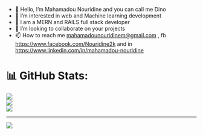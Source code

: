 - 👋 Hello, I’m Mahamadou Nouridine and you can call me Dino
- 👀 I’m interested in web and Machine learning development
- 🌱 I am a MERN and RAILS full stack developer
- 💞️ I’m looking to collaborate on your projects
- 📫 How to reach me mahamadounouridinem@gmail.com , fb https://www.facebook.com/Nouridine2k and in https://www.linkedin.com/in/mahamadou-nouridine
<!---
Mahamadou-Nouridine/Mahamadou-Nouridine is a ✨ special ✨ repository because its `README.md` (this file) appears on your GitHub profile.
You can click the Preview link to take a look at your changes.
--->
# 📊 GitHub Stats:
![](https://github-readme-stats.vercel.app/api?username=mahamadou-nouridine&theme=tokyonight&hide_border=false&include_all_commits=true&count_private=true)<br/>
![](https://github-readme-streak-stats.herokuapp.com/?user=Mahamadou-Nouridine&theme=tokyonight&hide_border=false)<br/>
![](https://github-readme-stats.vercel.app/api/top-langs/?username=Mahamadou-Nouridine&theme=tokyonight&hide_border=false&include_all_commits=true&count_private=true&layout=compact)

---
[![](https://visitcount.itsvg.in/api?id=mahamadou-nouridine&icon=0&color=0)](https://visitcount.itsvg.in)

<!-- Proudly created with GPRM ( https://gprm.itsvg.in ) -->
